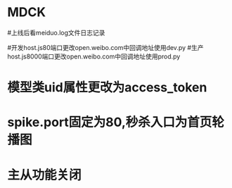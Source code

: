 # MDCK
#上线后看meiduo.log文件日志记录

#开发host.js80端口更改open.weibo.com中回调地址使用dev.py
#生产host.js8000端口更改open.weibo.com中回调地址使用prod.py

# 模型类uid属性更改为access_token
# spike.port固定为80,秒杀入口为首页轮播图
# 主从功能关闭
